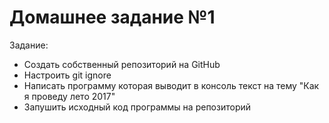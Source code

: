 # Домашнее задание №1
Задание:
- Создать собственный репозиторий на GitHub
- Настроить git ignore
- Написать программу которая выводит в консоль текст на тему "Как я проведу лето 2017"
- Запушить исходный код программы на репозиторий
